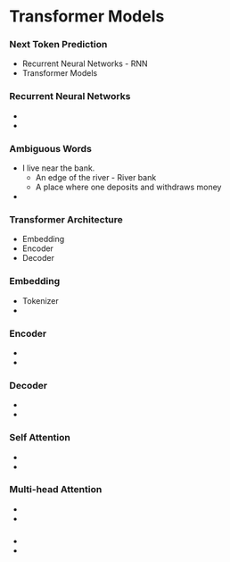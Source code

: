 # Transformer Models

### Next Token Prediction
- Recurrent Neural Networks - RNN
- Transformer Models

### Recurrent Neural Networks
-
-

### Ambiguous Words
- I live near the bank.
  - An edge of the river - River bank
  - A place where one deposits and withdraws money 
-

### Transformer Architecture
- Embedding
- Encoder
- Decoder

### Embedding
- Tokenizer
-

### Encoder
-
-

### Decoder
-
-

### Self Attention
-
-

### Multi-head Attention
-
-

###
-
-
